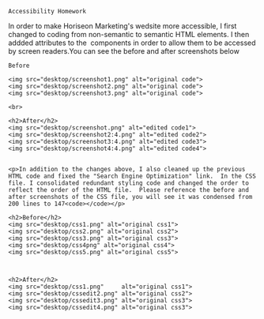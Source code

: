 
    Accessibility Homework

In order to make Horiseon Marketing's wedsite more accessible, I first changed to coding from non-semantic to semantic HTML elements.  I then addded <alt> attributes to the <img> components in order to allow them to  be accessed by screen readers.You can see the before and after screenshots below</p>
   
    Before
    
    <img src="desktop/screenshot1.png" alt="original code">
    <img src="desktop/screenshot2.png" alt="original code">  
    <img src="desktop/screenshot3.png" alt="original code"> 
    
    <br>

    <h2>After</h2>
    <img src="desktop/screenshot.png" alt="edited code1">  
    <img src="desktop/screenshot2:4.png" alt="edited code2">  
    <img src="desktop/screenshot3:4.png" alt="edited code3"> 
    <img src="desktop/screenshot4:4.png" alt="edited code4">  
  
 
    <p>In addition to the changes above, I also cleaned up the previous HTML code and fixed the "Search Engine Optimization" link.  In the CSS file. I consolidated redundant styling code and changed the order to reflect the order of the HTML file.  Please reference the before and after screenshots of the CSS file, you will see it was condensed from 200 lines to 147<code></code></p>
   
    <h2>Before</h2>
    <img src="desktop/css1.png" alt="original css1">  
    <img src="desktop/css2.png" alt="original css2">  
    <img src="desktop/css3.png" alt="original css3"> 
    <img src="desktop/css4png" alt="original css4"> 
    <img src="desktop/css5.png" alt="original css5"> 



    <h2>After</h2>
    <img src="desktop/css1.png"     alt="original css1">  
    <img src="desktop/cssedit2.png" alt="original css2">  
    <img src="desktop/cssedit3.png" alt="original css3">
    <img src="desktop/cssedit4.png" alt="original css3">
